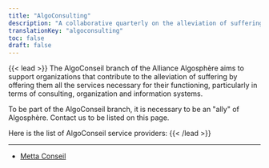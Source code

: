 ```yaml
---
title: "AlgoConsulting"
description: "A collaborative quarterly on the alleviation of suffering"
translationKey: "algoconsulting"
toc: false
draft: false
---
```


{{< lead >}}
The AlgoConseil branch of the Alliance Algosphère aims to support organizations that contribute to the alleviation of suffering by offering them all the services necessary for their functioning, particularly in terms of consulting, organization and information systems.

To be part of the AlgoConseil branch, it is necessary to be an "ally" of Algosphère. Contact us to be listed on this page.

Here is the list of AlgoConseil service providers:
{{< /lead >}}

---

- [Metta Conseil](https://pro.mettaconseil.fr/)
